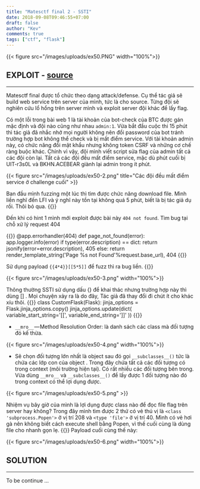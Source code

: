 ```yaml
---
title: "Matesctf final 2 - SSTI"
date: 2018-09-08T09:46:55+07:00
draft: false
author: "Kev"
comments: true
tags: ["ctf", "flask"]
---
```

{{< figure src="/images/uploads/ex50.PNG" width="100%">}}

## EXPLOIT  - [source](/resources/matesctf/ex50.tar)
<hr>
Matesctf final được tổ chức theo dạng attack/defense. Cụ thể tác giả sẽ build web service trên server của mình, tức là cho source. Từng đội sẽ nghiên cứu lổ hổng trên server mình và exploit server đội khác để lấy flag.

Có một lỗi trong bài web 1 là tài khoản của bot-check của BTC được gán mặc định và đội nào cũng như nhau `admin:1`. Vừa bắt đầu cuộc thi 15 phút thì tác giả đã nhắc nhở mọi người không nên đổi password của bot tránh trường hợp bot không thể check và bị mất điểm service. Với tài khoản admin này, có chức năng đổi mật khẩu nhưng không token CSRF và những cơ chế ràng buộc khác. Chính vì vậy, đội mình viết script sửa flag của admin tất cả các đội còn lại. Tất cả các đội đều mất điểm service, mặc dù phút cuối bị UIT-r3s0L và BKHN.ACEBEAR giành lại admin trong ít phút.

{{< figure src="/images/uploads/ex50-2.png" title="Các đội đều mất điểm service ở challenge cuối" >}}

Ban đầu mình fuzzing một lúc thì tìm được chức năng download file. Mình liền nghĩ đến LFI và ý nghĩ này tồn tại không quá 5 phút, biết là bị tác giả dụ rồi. Thôi bỏ qua. {{<emoji ah>}}

Đến khi có hint 1 mình mới exploit được bài này `404 not found`. Tìm bug tại chỗ xử lý request 404

{{<highlight python3>}}
@app.errorhandler(404)
    def page_not_found(error):
        app.logger.info(error)
        if type(error.description) == dict:
            return jsonify(error=error.description), 405
        else:
            return render_template_string('Page %s not Found'%request.base_url), 404
{{</highlight>}}

Sử dụng payload `{{4*4}}[[5*5]]` để fuzz thì ra bug liền. {{<emoji lol>}}
	
{{< figure src="/images/uploads/ex50-3.png"  width="100%">}}

Thông thường SSTI sử dụng dấu {} để khai thác nhưng trường hợp này thì dùng [] . Mọi chuyện xảy ra là do đây, Tác giả đã thay đổi đi chút ít cho khác xíu thôi.
{{<highlight python3>}}
class CustomFlask(Flask):
    jinja_options = Flask.jinja_options.copy()
    jinja_options.update(dict(
        variable_start_string='[[',
        variable_end_string=']]'
    ))
{{</highlight>}}


 - `__mro__` — Method Resolution Order: là danh sách các class mà đối tượng đó kế thừa.

{{< figure src="/images/uploads/ex50-4.png"  width="100%">}}
 
 - Sẽ chọn đối tượng lớn nhất là object sau đó gọi `__subclasses__()` tức là chứa các lớp con của object . Trong đây chứa tất cả các đối tượng có trong context (môi trường hiện tại). Có rất nhiều các đối tượng bên trong. Vừa dùng `__mro__` và `__subclasses__()` để lấy được 1 đối tượng nào đó trong context có thể lợi dụng được.

{{< figure src="/images/uploads/ex50-5.png" >}}

Nhiệm vụ bây giờ của mình là lợi dụng được class nào để đọc file flag trên server hay không? Trong đây mình tìm được 2 thứ có vẻ thú vị là `<class 'subprocess.Popen'>` ở vị trí 208 và `<type 'file'>` ở vị trí 40. Mình có vẻ hơi gà nên không biết cách execute shell bằng Popen, vì thế cuối cùng là dùng file cho nhanh gọn lẹ. {{<emoji rap>}} Payload cuối cùng thế này:

{{< figure src="/images/uploads/ex50-6.png"  width="100%">}}

## SOLUTION
<hr>
To be continue ...
